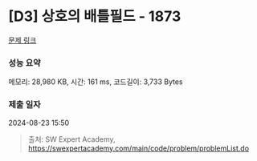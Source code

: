 # [D3] 상호의 배틀필드 - 1873 

[문제 링크](https://swexpertacademy.com/main/code/problem/problemDetail.do?contestProbId=AV5LyE7KD2ADFAXc) 

### 성능 요약

메모리: 28,980 KB, 시간: 161 ms, 코드길이: 3,733 Bytes

### 제출 일자

2024-08-23 15:50



> 출처: SW Expert Academy, https://swexpertacademy.com/main/code/problem/problemList.do
